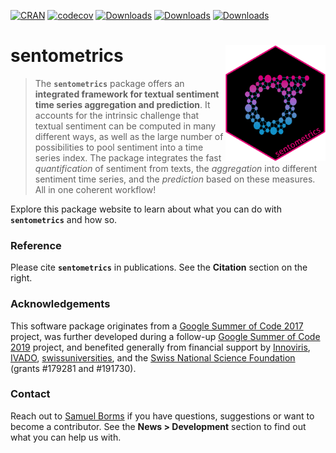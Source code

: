 
<!-- badges: start -->
[![CRAN](https://www.r-pkg.org/badges/version/sentometrics)](https://cran.r-project.org/package=sentometrics)
[![codecov](https://codecov.io/github/SentometricsResearch/sentometrics/branch/master/graphs/badge.svg)](https://codecov.io/github/SentometricsResearch/sentometrics)
[![Downloads](https://cranlogs.r-pkg.org/badges/last-day/sentometrics?color=ff69b4)](https://www.r-pkg.org/pkg/sentometrics)
[![Downloads](https://cranlogs.r-pkg.org/badges/sentometrics?color=ff69b4)](https://www.r-pkg.org/pkg/sentometrics)
[![Downloads](https://cranlogs.r-pkg.org/badges/grand-total/sentometrics?color=ff69b4)](https://www.r-pkg.org/pkg/sentometrics)
<!-- badges: end -->

# sentometrics <a href='https://www.sentometrics.org'><img src='man/figures/logo.png' style="padding-left:2px" align="right" width="160"/></a>

> The **`sentometrics`** package offers an **integrated framework for textual sentiment time series aggregation and prediction**. It accounts for the intrinsic challenge that textual sentiment can be computed in many different ways, as well as the large number of possibilities to pool sentiment into a time series index. The package integrates the fast _quantification_ of sentiment from texts, the _aggregation_ into different sentiment time series, and the _prediction_ based on these measures. All in one coherent workflow! 

Explore this package website to learn about what you can do with **`sentometrics`** and how so.

### Reference

Please cite **`sentometrics`** in publications. See the **Citation** section on the right.

### Acknowledgements

This software package originates from a
[Google Summer of Code 2017](https://github.com/rstats-gsoc/gsoc2017/wiki/Sentometrics:-An-integrated-framework-for-text-based-multivariate-time-series-modeling-and-forecasting) project, was further developed 
during a follow-up [Google Summer of Code 2019](https://github.com/rstats-gsoc/gsoc2019/wiki/sentometrics) project, and benefited generally from financial support by [Innoviris](https://innoviris.brussels), [IVADO](https://www.ivado.ca), [swissuniversities](https://www.swissuniversities.ch), and the [Swiss National Science Foundation](http://www.snf.ch) (grants #179281 and #191730).

<!-- <img height="71" src="man/figures/gsoc.png" alt="GSoC" style="margin-right:8px"/>
<img height="79" src="man/figures/innoviris.png" alt="Innoviris" style="display:inline-block;margin-right:8px"/>
<img height="77" src="man/figures/ivado.png" alt="IVADO" style="display:inline-block;margin-right:8px"/>
<img height="79" src="man/figures/swissuniversities.png" alt="swissuniversities" style="display:inline-block;margin-right:8px"/>
<img height="88" src="man/figures/snsf.png" alt="SNSF" style="display:inline-block;margin-right:8px"/> -->

### Contact

Reach out to [Samuel Borms](mailto:borms_sam@hotmail.com) if you have questions, suggestions or want to become a contributor. See the **News > Development** section to find out what you can help us with.

